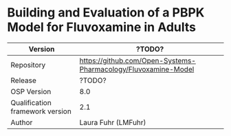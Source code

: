 # Building and Evaluation of a PBPK Model for Fluvoxamine in Adults



| Version                         | ?TODO?                                                       |
| ------------------------------- | ------------------------------------------------------------ |
| Repository                      | https://github.com/Open-Systems-Pharmacology/Fluvoxamine-Model |
| Release                         | ?TODO?                                                       |
| OSP Version                     | 8.0                                                          |
| Qualification framework version | 2.1                                                          |
| Author                          | Laura Fuhr (LMFuhr)                                          |